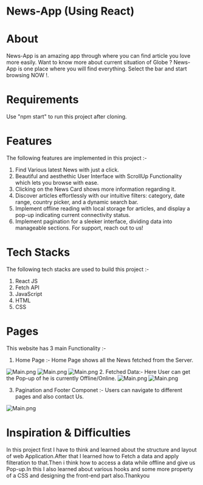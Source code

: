 # <h1>News-App (Using React)</h1>

# About

News-App is an amazing app through where you can find article you love more easily. Want to know more about current situation of Globe ? News-App is one place where you will find everything. Select the bar and start browsing NOW !.


# Requirements

Use "npm start" to run this project after cloning.

# Features

 The following features are implemented in this project :-
        <ol>
            <li>Find Various latest News with just a click.</li>
            <li>Beautiful and aesthethic User Interface with ScrollUp Functionality which lets you browse with ease.</li>
            <li>Clicking on the News Card shows more information regarding it.</li>
            <li>Discover articles effortlessly with our intuitive filters: category, date range, country picker, and a dynamic search bar.</li>
            <li>Implement offline reading with local storage for articles, and display a pop-up indicating current connectivity status.</li>
            <li>Implement pagination for a sleeker interface, dividing data into manageable sections. For support, reach out to us!</li>
        </ol>
        
# Tech Stacks     

The following tech stacks are used to build this project :-
        <ol>
            <li>React JS</li>
            <li>Fetch API</li>
            <li>JavaScript</li>
            <li>HTML</li>
            <li>CSS</li>
        </ol>
        
# Pages
This website has 3 main Functionality :-
1. Home Page :- Home Page shows all the News fetched from the Server.

 <img src="https://imgur.com/yIJ2bhP.png" alt="Main.png">
 <img src="https://imgur.com/SIdh6Va.png" alt="Main.png">
 <img src="https://imgur.com/MmAJ6BT.png" alt="Main.png">
2. Fetched Data:- Here User can get the Pop-up of he is currently Offline/Online.
 
  <img src="https://imgur.com/LrC2hAv.png" alt="Main.png">
  <img src="https://imgur.com/gfHS1H5.png" alt="Main.png">
 
3. Pagination and Footer Componet :- Users can navigate to different pages and also contact Us.

 <img src="https://imgur.com/QrEKsyE.png" alt="Main.png">
 
 
# Inspiration & Difficulties
In this project first I have to think and learned about the structure and layout of web Application.After that I learned how to Fetch a data and apply filteration to that.Then i think how to access  a data while offline and give us Pop-up.In this I also learned about various hooks and some more property of a CSS and designing the front-end part also.Thankyou




 

